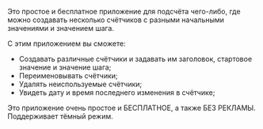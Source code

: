 Это простое и бесплатное приложение для подсчёта чего-либо, где можно создавать несколько счётчиков с разными начальными значениями и значением шага.

С этим приложением вы сможете:
- Создавать различные счётчики и задавать им заголовок, стартовое значение и значение шага;
- Переименовывать счётчики;
- Удалять неиспользуемые счётчики;
- Увидеть дату и время последнего изменения в счётчике;

Это приложение очень простое и БЕСПЛАТНОЕ, а также БЕЗ РЕКЛАМЫ.
Поддерживает тёмный режим.